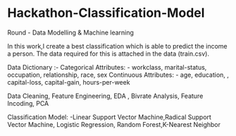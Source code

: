 # Hackathon-Classification-Model

Round - Data Modelling & Machine learning

In this work,I create a best classification which is able to predict the income a person. The data required for this is attached in the data (train.csv).

Data Dictionary :-
Categorical Attributes: - workclass, marital-status, occupation, relationship, race, sex
Continuous Attributes: - age, education, , capital-loss, capital-gain, hours-per-week

 Data Cleaning, Feature Engineering, EDA , Bivrate Analysis, Feature Incoding, PCA
 
 Classification Model: -Linear Support Vector Machine,Radical Support Vector Machine, Logistic Regression, Random Forest,K-Nearest Neighbor



